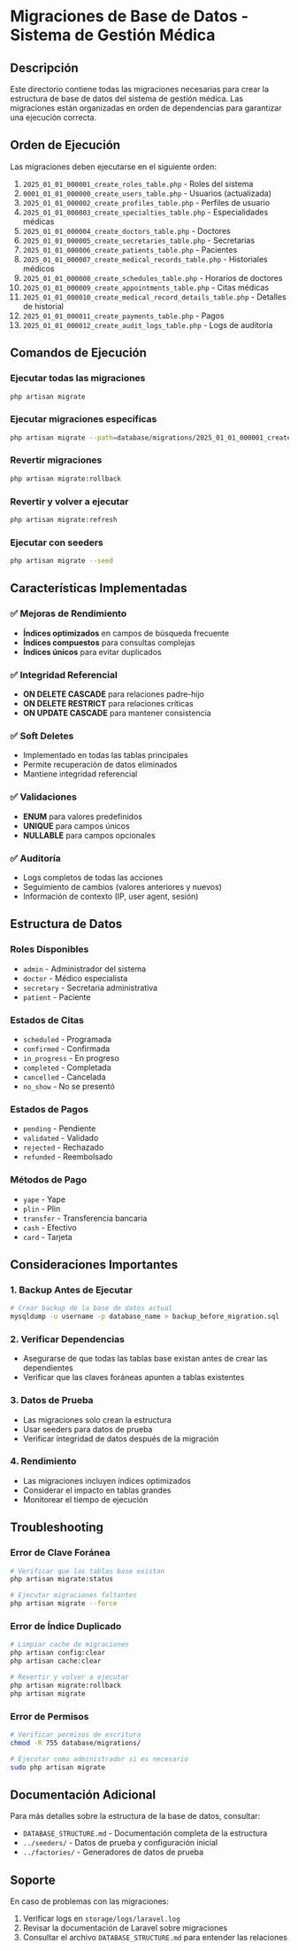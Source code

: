 # Migraciones de Base de Datos - Sistema de Gestión Médica

## Descripción

Este directorio contiene todas las migraciones necesarias para crear la estructura de base de datos del sistema de gestión médica. Las migraciones están organizadas en orden de dependencias para garantizar una ejecución correcta.

## Orden de Ejecución

Las migraciones deben ejecutarse en el siguiente orden:

1. `2025_01_01_000001_create_roles_table.php` - Roles del sistema
2. `0001_01_01_000000_create_users_table.php` - Usuarios (actualizada)
3. `2025_01_01_000002_create_profiles_table.php` - Perfiles de usuario
4. `2025_01_01_000003_create_specialties_table.php` - Especialidades médicas
5. `2025_01_01_000004_create_doctors_table.php` - Doctores
6. `2025_01_01_000005_create_secretaries_table.php` - Secretarias
7. `2025_01_01_000006_create_patients_table.php` - Pacientes
8. `2025_01_01_000007_create_medical_records_table.php` - Historiales médicos
9. `2025_01_01_000008_create_schedules_table.php` - Horarios de doctores
10. `2025_01_01_000009_create_appointments_table.php` - Citas médicas
11. `2025_01_01_000010_create_medical_record_details_table.php` - Detalles de historial
12. `2025_01_01_000011_create_payments_table.php` - Pagos
13. `2025_01_01_000012_create_audit_logs_table.php` - Logs de auditoría

## Comandos de Ejecución

### Ejecutar todas las migraciones
```bash
php artisan migrate
```

### Ejecutar migraciones específicas
```bash
php artisan migrate --path=database/migrations/2025_01_01_000001_create_roles_table.php
```

### Revertir migraciones
```bash
php artisan migrate:rollback
```

### Revertir y volver a ejecutar
```bash
php artisan migrate:refresh
```

### Ejecutar con seeders
```bash
php artisan migrate --seed
```

## Características Implementadas

### ✅ Mejoras de Rendimiento
- **Índices optimizados** en campos de búsqueda frecuente
- **Índices compuestos** para consultas complejas
- **Índices únicos** para evitar duplicados

### ✅ Integridad Referencial
- **ON DELETE CASCADE** para relaciones padre-hijo
- **ON DELETE RESTRICT** para relaciones críticas
- **ON UPDATE CASCADE** para mantener consistencia

### ✅ Soft Deletes
- Implementado en todas las tablas principales
- Permite recuperación de datos eliminados
- Mantiene integridad referencial

### ✅ Validaciones
- **ENUM** para valores predefinidos
- **UNIQUE** para campos únicos
- **NULLABLE** para campos opcionales

### ✅ Auditoría
- Logs completos de todas las acciones
- Seguimiento de cambios (valores anteriores y nuevos)
- Información de contexto (IP, user agent, sesión)

## Estructura de Datos

### Roles Disponibles
- `admin` - Administrador del sistema
- `doctor` - Médico especialista
- `secretary` - Secretaria administrativa
- `patient` - Paciente

### Estados de Citas
- `scheduled` - Programada
- `confirmed` - Confirmada
- `in_progress` - En progreso
- `completed` - Completada
- `cancelled` - Cancelada
- `no_show` - No se presentó

### Estados de Pagos
- `pending` - Pendiente
- `validated` - Validado
- `rejected` - Rechazado
- `refunded` - Reembolsado

### Métodos de Pago
- `yape` - Yape
- `plin` - Plin
- `transfer` - Transferencia bancaria
- `cash` - Efectivo
- `card` - Tarjeta

## Consideraciones Importantes

### 1. Backup Antes de Ejecutar
```bash
# Crear backup de la base de datos actual
mysqldump -u username -p database_name > backup_before_migration.sql
```

### 2. Verificar Dependencias
- Asegurarse de que todas las tablas base existan antes de crear las dependientes
- Verificar que las claves foráneas apunten a tablas existentes

### 3. Datos de Prueba
- Las migraciones solo crean la estructura
- Usar seeders para datos de prueba
- Verificar integridad de datos después de la migración

### 4. Rendimiento
- Las migraciones incluyen índices optimizados
- Considerar el impacto en tablas grandes
- Monitorear el tiempo de ejecución

## Troubleshooting

### Error de Clave Foránea
```bash
# Verificar que las tablas base existan
php artisan migrate:status

# Ejecutar migraciones faltantes
php artisan migrate --force
```

### Error de Índice Duplicado
```bash
# Limpiar cache de migraciones
php artisan config:clear
php artisan cache:clear

# Revertir y volver a ejecutar
php artisan migrate:rollback
php artisan migrate
```

### Error de Permisos
```bash
# Verificar permisos de escritura
chmod -R 755 database/migrations/

# Ejecutar como administrador si es necesario
sudo php artisan migrate
```

## Documentación Adicional

Para más detalles sobre la estructura de la base de datos, consultar:
- `DATABASE_STRUCTURE.md` - Documentación completa de la estructura
- `../seeders/` - Datos de prueba y configuración inicial
- `../factories/` - Generadores de datos de prueba

## Soporte

En caso de problemas con las migraciones:
1. Verificar logs en `storage/logs/laravel.log`
2. Revisar la documentación de Laravel sobre migraciones
3. Consultar el archivo `DATABASE_STRUCTURE.md` para entender las relaciones 